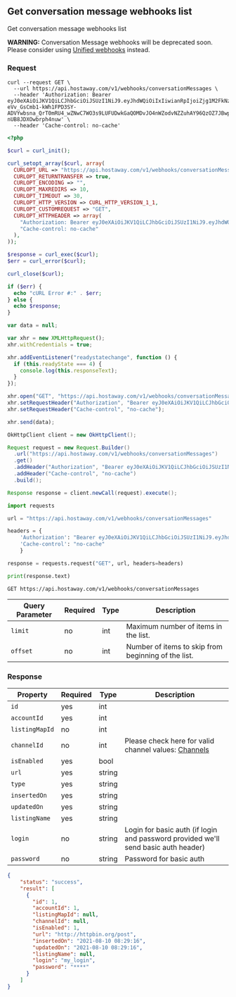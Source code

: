 ## Get conversation message webhooks list

Get conversation message webhooks list

**WARNING:** Conversation Message webhooks will be deprecated soon. Please consider using [Unified webhooks](#unified-webhooks) instead.

### Request

```shell
curl --request GET \
  --url https://api.hostaway.com/v1/webhooks/conversationMessages \
  --header 'Authorization: Bearer eyJ0eXAiOiJKV1QiLCJhbGciOiJSUzI1NiJ9.eyJhdWQiOiIxIiwianRpIjoiZjg1M2FkNzU4YjI1M2Y0ZmFhZjk2MjIxODcyMDIzMDYyNjg2MjVhMjU2MTRkOWM1NTllYzM4ODJmZDVmZjYxYzNhNzY1NjI3NzUyZjE4ZTkiLCJpYXQiOjE2MTk1OTQ3MDgsIm5iZiI6MTYxOTU5NDcwOCwiZXhwIjoxNjgyNjY2NzA4LCJzdWIiOiIiLCJzY29wZXMiOlsiZ2VuZXJhbCJdLCJzZWNyZXRJZCI6MX0.pOQxtj9ur2GTBtLHnDyFdNkXGLQKxPR6kA2z6-eVv_GsCmb1-kWh1FPD3SY-ADVYwbsna_QrT0mRU4_wZNwC7WO3s9LUFUDwkGaQOMDvJO4nWZodvNZZuhAY96QzOZ7JBwpW_NlYk5mQ_WVPvbYr9RRpw-nUB8JDXOwbrph4nuw' \
  --header 'Cache-control: no-cache'
```

```php
<?php

$curl = curl_init();

curl_setopt_array($curl, array(
  CURLOPT_URL => "https://api.hostaway.com/v1/webhooks/conversationMessages",
  CURLOPT_RETURNTRANSFER => true,
  CURLOPT_ENCODING => "",
  CURLOPT_MAXREDIRS => 10,
  CURLOPT_TIMEOUT => 30,
  CURLOPT_HTTP_VERSION => CURL_HTTP_VERSION_1_1,
  CURLOPT_CUSTOMREQUEST => "GET",
  CURLOPT_HTTPHEADER => array(
    "Authorization: Bearer eyJ0eXAiOiJKV1QiLCJhbGciOiJSUzI1NiJ9.eyJhdWQiOiIxIiwianRpIjoiZjg1M2FkNzU4YjI1M2Y0ZmFhZjk2MjIxODcyMDIzMDYyNjg2MjVhMjU2MTRkOWM1NTllYzM4ODJmZDVmZjYxYzNhNzY1NjI3NzUyZjE4ZTkiLCJpYXQiOjE2MTk1OTQ3MDgsIm5iZiI6MTYxOTU5NDcwOCwiZXhwIjoxNjgyNjY2NzA4LCJzdWIiOiIiLCJzY29wZXMiOlsiZ2VuZXJhbCJdLCJzZWNyZXRJZCI6MX0.pOQxtj9ur2GTBtLHnDyFdNkXGLQKxPR6kA2z6-eVv_GsCmb1-kWh1FPD3SY-ADVYwbsna_QrT0mRU4_wZNwC7WO3s9LUFUDwkGaQOMDvJO4nWZodvNZZuhAY96QzOZ7JBwpW_NlYk5mQ_WVPvbYr9RRpw-nUB8JDXOwbrph4nuw",
    "Cache-control: no-cache"
  ),
));

$response = curl_exec($curl);
$err = curl_error($curl);

curl_close($curl);

if ($err) {
  echo "cURL Error #:" . $err;
} else {
  echo $response;
}
```

```javascript
var data = null;

var xhr = new XMLHttpRequest();
xhr.withCredentials = true;

xhr.addEventListener("readystatechange", function () {
  if (this.readyState === 4) {
    console.log(this.responseText);
  }
});

xhr.open("GET", "https://api.hostaway.com/v1/webhooks/conversationMessages");
xhr.setRequestHeader("Authorization", "Bearer eyJ0eXAiOiJKV1QiLCJhbGciOiJSUzI1NiJ9.eyJhdWQiOiIxIiwianRpIjoiZjg1M2FkNzU4YjI1M2Y0ZmFhZjk2MjIxODcyMDIzMDYyNjg2MjVhMjU2MTRkOWM1NTllYzM4ODJmZDVmZjYxYzNhNzY1NjI3NzUyZjE4ZTkiLCJpYXQiOjE2MTk1OTQ3MDgsIm5iZiI6MTYxOTU5NDcwOCwiZXhwIjoxNjgyNjY2NzA4LCJzdWIiOiIiLCJzY29wZXMiOlsiZ2VuZXJhbCJdLCJzZWNyZXRJZCI6MX0.pOQxtj9ur2GTBtLHnDyFdNkXGLQKxPR6kA2z6-eVv_GsCmb1-kWh1FPD3SY-ADVYwbsna_QrT0mRU4_wZNwC7WO3s9LUFUDwkGaQOMDvJO4nWZodvNZZuhAY96QzOZ7JBwpW_NlYk5mQ_WVPvbYr9RRpw-nUB8JDXOwbrph4nuw");
xhr.setRequestHeader("Cache-control", "no-cache");

xhr.send(data);
```
```java
OkHttpClient client = new OkHttpClient();

Request request = new Request.Builder()
  .url("https://api.hostaway.com/v1/webhooks/conversationMessages")
  .get()
  .addHeader("Authorization", "Bearer eyJ0eXAiOiJKV1QiLCJhbGciOiJSUzI1NiJ9.eyJhdWQiOiIxIiwianRpIjoiZjg1M2FkNzU4YjI1M2Y0ZmFhZjk2MjIxODcyMDIzMDYyNjg2MjVhMjU2MTRkOWM1NTllYzM4ODJmZDVmZjYxYzNhNzY1NjI3NzUyZjE4ZTkiLCJpYXQiOjE2MTk1OTQ3MDgsIm5iZiI6MTYxOTU5NDcwOCwiZXhwIjoxNjgyNjY2NzA4LCJzdWIiOiIiLCJzY29wZXMiOlsiZ2VuZXJhbCJdLCJzZWNyZXRJZCI6MX0.pOQxtj9ur2GTBtLHnDyFdNkXGLQKxPR6kA2z6-eVv_GsCmb1-kWh1FPD3SY-ADVYwbsna_QrT0mRU4_wZNwC7WO3s9LUFUDwkGaQOMDvJO4nWZodvNZZuhAY96QzOZ7JBwpW_NlYk5mQ_WVPvbYr9RRpw-nUB8JDXOwbrph4nuw")
  .addHeader("Cache-control", "no-cache")
  .build();

Response response = client.newCall(request).execute();
```

```python
import requests

url = "https://api.hostaway.com/v1/webhooks/conversationMessages"

headers = {
    'Authorization': "Bearer eyJ0eXAiOiJKV1QiLCJhbGciOiJSUzI1NiJ9.eyJhdWQiOiIxIiwianRpIjoiZjg1M2FkNzU4YjI1M2Y0ZmFhZjk2MjIxODcyMDIzMDYyNjg2MjVhMjU2MTRkOWM1NTllYzM4ODJmZDVmZjYxYzNhNzY1NjI3NzUyZjE4ZTkiLCJpYXQiOjE2MTk1OTQ3MDgsIm5iZiI6MTYxOTU5NDcwOCwiZXhwIjoxNjgyNjY2NzA4LCJzdWIiOiIiLCJzY29wZXMiOlsiZ2VuZXJhbCJdLCJzZWNyZXRJZCI6MX0.pOQxtj9ur2GTBtLHnDyFdNkXGLQKxPR6kA2z6-eVv_GsCmb1-kWh1FPD3SY-ADVYwbsna_QrT0mRU4_wZNwC7WO3s9LUFUDwkGaQOMDvJO4nWZodvNZZuhAY96QzOZ7JBwpW_NlYk5mQ_WVPvbYr9RRpw-nUB8JDXOwbrph4nuw",
    'Cache-control': "no-cache"
    }

response = requests.request("GET", url, headers=headers)

print(response.text)
```

`GET https://api.hostaway.com/v1/webhooks/conversationMessages`

Query Parameter | Required | Type | Description
--------- | -------- | ---- | -----------
`limit` | no | int | Maximum number of items in the list.
`offset` | no | int | Number of items to skip from beginning of the list.


### Response

Property | Required | Type | Description
-------- | -------- | ---- | ----------- 
`id` | yes | int |
`accountId` | yes | int |
`listingMapId` | no | int |
`channelId` | no | int | Please check here for valid channel values: [Channels](#reservation-channels)
`isEnabled` | yes | bool |
`url` | yes | string |
`type` | yes | string |
`insertedOn` | yes | string |
`updatedOn` | yes | string |
`listingName` | yes | string |
`login` | no | string | Login for basic auth (if login and password provided we'll send basic auth header)
`password` | no | string | Password for basic auth


```json
{
    "status": "success",
    "result": [
      {
        "id": 1,
        "accountId": 1,
        "listingMapId": null,
        "channelId": null,
        "isEnabled": 1,
        "url": "http://httpbin.org/post",
        "insertedOn": "2021-08-10 08:29:16",
        "updatedOn": "2021-08-10 08:29:16",
        "listingName": null,
        "login": "my_login",
        "password": "****"
      }
    ]
}
```

